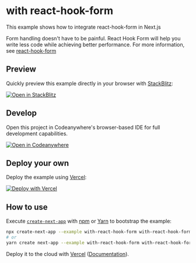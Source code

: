 # with react-hook-form

This example shows how to integrate react-hook-form in Next.js

Form handling doesn't have to be painful. React Hook Form will help you write less code while achieving better performance. For more information, see [react-hook-form](https://react-hook-form.com)

## Preview

Quickly preview this example directly in your browser with [StackBlitz](http://stackblitz.com/):

[![Open in StackBlitz](https://developer.stackblitz.com/img/open_in_stackblitz.svg)](https://stackblitz.com/github/vercel/next.js/tree/canary/examples/with-react-hook-form)

## Develop
Open this project in Codeanywhere's browser-based IDE for full development capabilities.

[![Open in Codeanywhere](https://codeanywhere.com/img/open-in-codeanywhere-btn.svg)](https://app.codeanywhere.com/#https://github.com/vercel/next.js/tree/canary/examples/with-react-hook-form)

## Deploy your own

Deploy the example using [Vercel](https://vercel.com/now):

[![Deploy with Vercel](https://vercel.com/button)](https://vercel.com/new/git/external?repository-url=https://github.com/vercel/next.js/tree/canary/examples/with-react-hook-form&project-name=with-react-hook-form&repository-name=with-react-hook-form)

## How to use

Execute [`create-next-app`](https://github.com/vercel/next.js/tree/canary/packages/create-next-app) with [npm](https://docs.npmjs.com/cli/init) or [Yarn](https://yarnpkg.com/lang/en/docs/cli/create/) to bootstrap the example:

```bash
npx create-next-app --example with-react-hook-form with-react-hook-form-app
# or
yarn create next-app --example with-react-hook-form with-react-hook-form-app
```

Deploy it to the cloud with [Vercel](https://vercel.com/new?utm_source=github&utm_medium=readme&utm_campaign=next-example) ([Documentation](https://nextjs.org/docs/deployment)).
